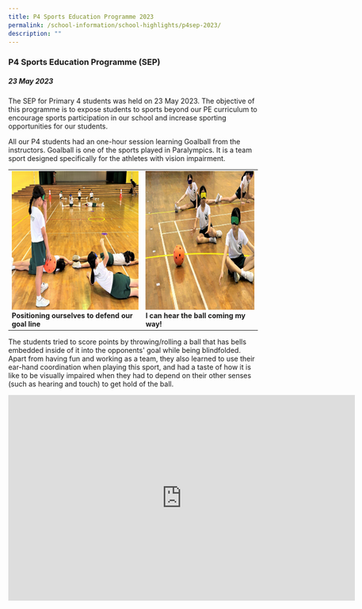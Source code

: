 ```yaml
---
title: P4 Sports Education Programme 2023
permalink: /school-information/school-highlights/p4sep-2023/
description: ""
---
```

### P4 Sports Education Programme (SEP)

##### 23 May 2023

The SEP for Primary 4 students was held on 23 May 2023. The objective of this programme is to expose students to sports beyond our PE curriculum to encourage sports participation in our school and increase sporting opportunities for our students.

All our P4 students had an one-hour session learning Goalball from the instructors.  Goalball is one of the sports played in Paralympics. It is a team sport designed specifically for the athletes with vision impairment. 

<table>
<tbody><tr>
		<td><img alt="p4sep01" src="/images/P4%20SEP%202023/positioning%20ourselves%20to%20defend%20our%20goal%20line.JPG" style="width:450px;height:280px;"><b>Positioning ourselves to defend our goal line</b></td>
		<td><img alt="p4sep02" src="/images/P4%20SEP%202023/i%20can%20hear%20the%20ball%20coming%20my%20way!.JPG" style="width:450px;height:280px;"><b>I can hear the ball coming my way!</b></td>
</tr></tbody></table>

The students tried to score points by throwing/rolling a ball that has bells embedded inside of it into the opponents' goal while being blindfolded. Apart from having fun and working as a team, they also learned to use their ear-hand coordination when playing this sport, and had a taste of how it is like to be visually impaired when they had to depend on their other senses (such as hearing and touch) to get hold of the ball.

<center><iframe allowfullscreen="" allow="accelerometer; autoplay; clipboard-write; encrypted-media; gyroscope; picture-in-picture; web-share" frameborder="0" title="YouTube video player" src="https://www.youtube.com/embed/eS68clRATSE?si=Zz9iFsAk6mfu6_j2" height="415" width="700"></iframe></center>